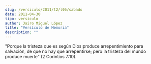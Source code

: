 ```yaml
---
slug: /versiculo/2011/t2/l06/sabado
date: 2011-04-30
tipo: versiculo
author: Jairo Miguel López
title: "Versículo de Memoria"
description: ""
---
```


"Porque la tristeza que es según Dios produce arrepentimiento para salvación, de que no hay que arrepentirse; pero la tristeza del mundo  produce muerte" (2 Corintios 7:10).
